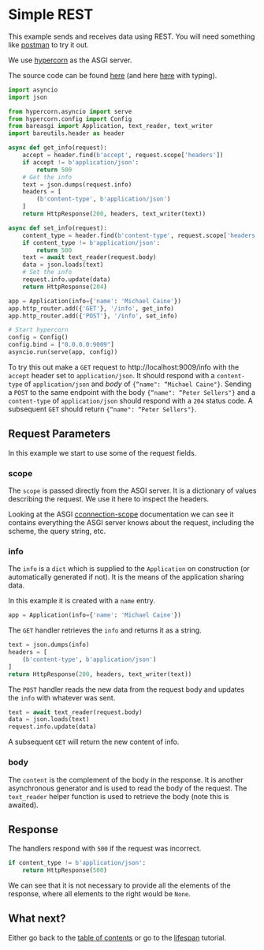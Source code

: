 # Simple REST

This example sends and receives data using REST. You will need something like
[postman](https://www.getpostman.com/) to try it out.

We use [hypercorn](https://pgjones.gitlab.io/hypercorn/) as the ASGI server.

The source code can be found
[here](../examples/hello_world_nt.py)
(and here [here](../examples/hello_world.py) with typing).

```python
import asyncio
import json

from hypercorn.asyncio import serve
from hypercorn.config import Config
from bareasgi import Application, text_reader, text_writer
import bareutils.header as header

async def get_info(request):
    accept = header.find(b'accept', request.scope['headers'])
    if accept != b'application/json':
        return 500
    # Get the info
    text = json.dumps(request.info)
    headers = [
        (b'content-type', b'application/json')
    ]
    return HttpResponse(200, headers, text_writer(text))

async def set_info(request):
    content_type = header.find(b'content-type', request.scope['headers'])
    if content_type != b'application/json':
        return 500
    text = await text_reader(request.body)
    data = json.loads(text)
    # Set the info
    request.info.update(data)
    return HttpResponse(204)

app = Application(info={'name': 'Michael Caine'})
app.http_router.add({'GET'}, '/info', get_info)
app.http_router.add({'POST'}, '/info', set_info)

# Start hypercorn
config = Config()
config.bind = ["0.0.0.0:9009"]
asyncio.run(serve(app, config))
```

To try this out make a `GET` request to http://localhost:9009/info with the
`accept` header set to `application/json`. It should respond with a
`content-type` of `application/json` and _body_ of `{“name": “Michael Caine"}`.
Sending a `POST` to the same endpoint with the body `{“name": “Peter Sellers"}`
and a `content-type` of `application/json` should respond with a `204` status
code. A subsequent `GET` should return `{“name": “Peter Sellers"}`.

## Request Parameters

In this example we start to use some of the request fields.

### scope

The `scope` is passed directly from the ASGI server. It is a dictionary of
values describing the request. We use it here to inspect the headers.

Looking at the ASGI
[cconnection-scope](https://asgi.readthedocs.io/en/latest/specs/www.html#connection-scope)
documentation we can see it contains everything the ASGI server knows about the
request, including the scheme, the query string, etc.

### info

The `info` is a `dict` which is supplied to the `Application` on construction
(or automatically generated if not). It is the means of the application sharing
data.

In this example it is created with a `name` entry.

```python
app = Application(info={'name': 'Michael Caine'})
```

The `GET` handler retrieves the `info` and returns it as a string.

```python
text = json.dumps(info)
headers = [
    (b'content-type', b'application/json')
]
return HttpResponse(200, headers, text_writer(text))
```

The `POST` handler reads the new data from the request body and updates the
`info` with whatever was sent.

```python
text = await text_reader(request.body)
data = json.loads(text)
request.info.update(data)
```

A subsequent `GET` will return the new content of info.

### body

The `content` is the complement of the body in the response. It is another
asynchronous generator and is used to read the body of the request. The
`text_reader` helper function is used to retrieve the body (note this is
awaited).

## Response

The handlers respond with `500` if the request was incorrect.

```python
if content_type != b'application/json':
    return HttpResponse(500)
```

We can see that it is not necessary to provide all the elements of the response,
where all elements to the right would be `None`.

## What next?

Either go back to the [table of contents](index.md) or go to the
[lifespan](lifespan.md) tutorial.
